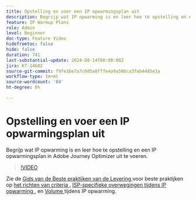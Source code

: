 ```yaml
---
title: Opstelling en voer een IP opwarmingsplan uit
description: Begrijp wat IP opwarming is en leer hoe te opstelling en een IP opwarmingsplan in Adobe Journey Optimizer uit te voeren.
feature: IP Warmup Plans
role: Admin
level: Beginner
doc-type: Feature Video
hidefromtoc: false
hide: false
duration: 741
last-substantial-update: 2024-08-14T00:00:00Z
jira: KT-14602
source-git-commit: f9fe16e7a7c0d5a8fffe4a9a586ca3feb4485e3a
workflow-type: tm+mt
source-wordcount: '84'
ht-degree: 0%

---
```



# Opstelling en voer een IP opwarmingsplan uit

Begrijp wat IP opwarming is en leer hoe te opstelling en een IP opwarmingsplan in Adobe Journey Optimizer uit te voeren.

>[!VIDEO](https://video.tv.adobe.com/v/3432637/?learn=on)

Zie de [ Gids van de Beste praktijken van de Levering ](https://experienceleague.adobe.com/en/docs/deliverability-learn/deliverability-best-practice-guide/introduction) voor beste praktijken op [ het richten van criteria ](https://experienceleague.adobe.com/en/docs/deliverability-learn/deliverability-best-practice-guide/transition-process/targeting-criteria), [ ISP-specifieke overwegingen tijdens IP opwarming ](https://experienceleague.adobe.com/en/docs/deliverability-learn/deliverability-best-practice-guide/transition-process/isp-specific-considerations-during-ip-warming), en [ Volume ](https://experienceleague.adobe.com/en/docs/deliverability-learn/deliverability-best-practice-guide/transition-process/volume) tijdens IP opwarming.
